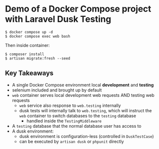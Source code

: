 # Demo of a Docker Compose project with Laravel Dusk Testing

```
$ docker compose up -d
$ docker compose exec web bash
```

Then inside container:

```
$ composer install
$ artisan migrate:fresh --seed
```

## Key Takeaways

- A single Docker Compose environment local **development** and **testing**
- selenium included and brought up by default
- `web` container serves local development web requests AND testing web requests
  - `web` service also response to `web.testing` internally
  - dusk tests will internally talk to `web.testing`, which will instruct
    the `web` container to switch databases to the `testing` database
    - handled inside the `TestingMiddleware`
- A `testing` database that the normal database user has access to
- A dusk environment:
  - dusk environment is configuration-less (controlled in `DuskTestCase`)
  - can be executed by `artisan dusk` or `phpunit` directly
